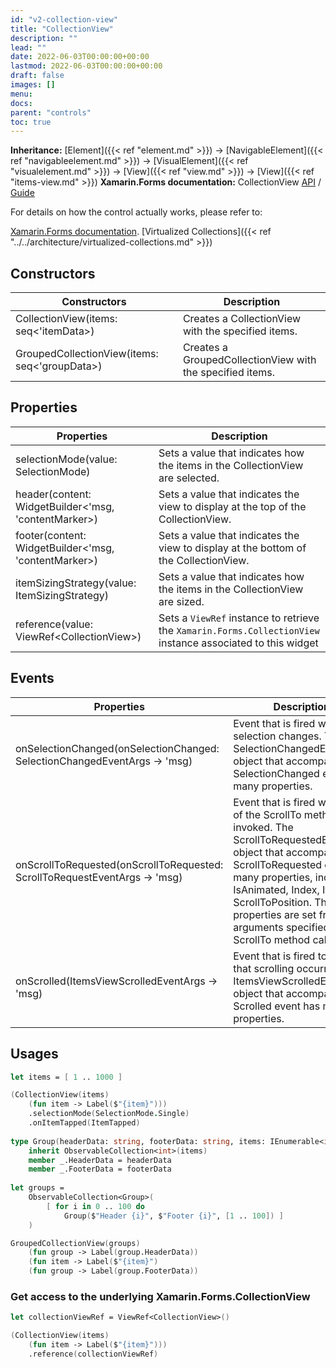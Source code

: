 ```yaml
---
id: "v2-collection-view"
title: "CollectionView"
description: ""
lead: ""
date: 2022-06-03T00:00:00+00:00
lastmod: 2022-06-03T00:00:00+00:00
draft: false
images: []
menu:
docs:
parent: "controls"
toc: true
---
```


**Inheritance:** [Element]({{< ref "element.md" >}}) -> [NavigableElement]({{< ref "navigableelement.md" >}}) -> [VisualElement]({{< ref "visualelement.md" >}})  -> [View]({{< ref "view.md" >}}) -> [View]({{< ref "items-view.md" >}})
**Xamarin.Forms documentation:** CollectionView [API](https://docs.microsoft.com/en-us/dotnet/api/xamarin.forms.collectionview) / [Guide](https://docs.microsoft.com/en-us/xamarin/xamarin-forms/user-interface/collectionview)

For details on how the control actually works, please refer to:

[Xamarin.Forms documentation](https://docs.microsoft.com/en-us/xamarin/xamarin-forms/user-interface/collectionview).
[Virtualized Collections]({{< ref "../../architecture/virtualized-collections.md" >}})

## Constructors

| Constructors | Description |
|--|--|
| CollectionView(items: seq<'itemData>) | Creates a CollectionView with the specified items. |
| GroupedCollectionView(items: seq<'groupData>) | Creates a GroupedCollectionView with the specified items. |

## Properties

| Properties | Description |
|--|--|
| selectionMode(value: SelectionMode) | Sets a value that indicates how the items in the CollectionView are selected. |
| header(content: WidgetBuilder<'msg, 'contentMarker>) | Sets a value that indicates the view to display at the top of the CollectionView. |
| footer(content: WidgetBuilder<'msg, 'contentMarker>) | Sets a value that indicates the view to display at the bottom of the CollectionView. |
| itemSizingStrategy(value: ItemSizingStrategy) | Sets a value that indicates how the items in the CollectionView are sized. |
| reference(value: ViewRef&lt;CollectionView&gt;) | Sets a `ViewRef` instance to retrieve the `Xamarin.Forms.CollectionView` instance associated to this widget |

## Events

| Properties | Description |
|--|--|
| onSelectionChanged(onSelectionChanged: SelectionChangedEventArgs -> 'msg) | Event that is fired when the selection changes. The SelectionChangedEventArgs object that accompanies the SelectionChanged event has many properties. |
| onScrollToRequested(onScrollToRequested: ScrollToRequestEventArgs -> 'msg) | Event that is fired when one of the ScrollTo methods is invoked. The ScrollToRequestedEventArgs object that accompanies the ScrollToRequested event has many properties, including IsAnimated, Index, Item, and ScrollToPosition. These properties are set from the arguments specified in the ScrollTo method calls. |
| onScrolled(ItemsViewScrolledEventArgs -> 'msg) | Event that is fired to indicate that scrolling occurred. The ItemsViewScrolledEventArgs object that accompanies the Scrolled event has many properties. |

## Usages

```fs
let items = [ 1 .. 1000 ]

(CollectionView(items)
    (fun item -> Label($"{item}")))
    .selectionMode(SelectionMode.Single)
    .onItemTapped(ItemTapped)
    
type Group(headerData: string, footerData: string, items: IEnumerable<int>) =
    inherit ObservableCollection<int>(items)
    member _.HeaderData = headerData
    member _.FooterData = footerData
    
let groups =
    ObservableCollection<Group>(
        [ for i in 0 .. 100 do
            Group($"Header {i}", $"Footer {i}", [1 .. 100]) ]
    )

GroupedCollectionView(groups)
    (fun group -> Label(group.HeaderData))
    (fun item -> Label($"{item}")
    (fun group -> Label(group.FooterData))
```

### Get access to the underlying Xamarin.Forms.CollectionView

```fs
let collectionViewRef = ViewRef<CollectionView>()

(CollectionView(items)
    (fun item -> Label($"{item}")))
    .reference(collectionViewRef)
```
